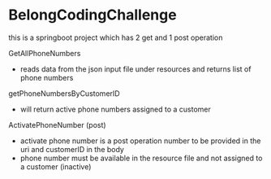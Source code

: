 # BelongCodingChallenge

this is a springboot project which has 2 get and 1 post operation 

GetAllPhoneNumbers
- reads data from the json input file under resources and returns list of phone numbers

getPhoneNumbersByCustomerID
 - will return active phone numbers assigned to a customer
 
 ActivatePhoneNumber (post)
 - activate phone number is a post operation number to be provided in the uri and customerID in the body
 - phone number must be available in the resource file and not assigned to a customer (inactive) 
